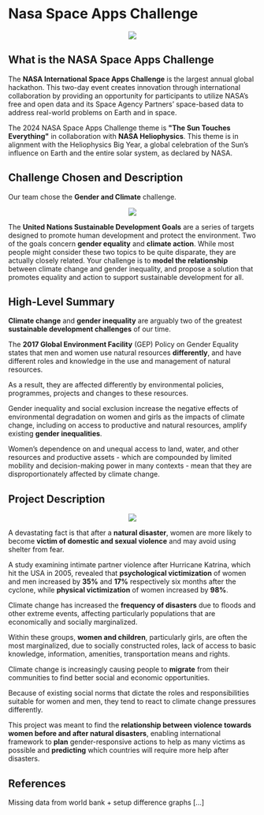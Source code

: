 # Nasa Space Apps Challenge
<p align="center">
  <img src="https://github.com/user-attachments/assets/f3dae4e7-7a45-4ca5-b861-d3f5c95e16d4" />
</p>

## What is the NASA Space Apps Challenge
The **NASA International Space Apps Challenge** is the largest annual global hackathon. This two-day event creates innovation through international collaboration by providing an opportunity for participants to utilize NASA’s free and open data and its Space Agency Partners’ space-based data to address real-world problems on Earth and in space.

The 2024 NASA Space Apps Challenge theme is **"The Sun Touches Everything"** in collaboration with **NASA Heliophysics**. This theme is in alignment with the Heliophysics Big Year, a global celebration of the Sun’s influence on Earth and the entire solar system, as declared by NASA.

## Challenge Chosen and Description
Our team chose the **Gender and Climate** challenge.
<p align="center">
  <img src="https://github.com/user-attachments/assets/92db9574-dcd2-4519-ad2d-2bcfe239fd9c" />
</p>

The **United Nations Sustainable Development Goals** are a series of targets designed to promote human development and protect the environment. Two of the goals concern **gender equality** and **climate action**. While most people might consider these two topics to be quite disparate, they are actually closely related. Your challenge is to **model the relationship** between climate change and gender inequality, and propose a solution that promotes equality and action to support sustainable development for all.

## High-Level Summary
**Climate change** and **gender inequality** are arguably two of the greatest **sustainable development challenges** of our time.

The **2017 Global Environment Facility** (GEP) Policy on Gender Equality states that men and women use natural resources **differently**, and have different roles and knowledge in the use and management of natural resources.

As a result, they are affected differently by environmental policies, programmes, projects and changes to these resources.

Gender inequality and social exclusion increase the negative effects of environmental degradation on women and girls as the impacts of climate change, including on access to productive and natural resources, amplify existing **gender inequalities**.

Women’s dependence on and unequal access to land, water, and other resources and productive assets - which are compounded by limited mobility and decision-making power in many contexts - mean that they are disproportionately affected by climate change. 

## Project Description
<p align="center">
  <img src="https://github.com/user-attachments/assets/6011d205-6d39-4026-a9fa-2151daec87c5" />
</p>

A devastating fact is that after a **natural disaster**, women are more likely to become **victim of domestic and sexual violence** and may avoid using shelter from fear.

A study examining intimate partner violence after Hurricane Katrina, which hit the USA in 2005, revealed that **psychological victimization** of women and men increased by **35%** and **17%** respectively six months after the cyclone, while **physical victimization** of women increased by **98%**.

Climate change has increased the **frequency of disasters** due to floods and other extreme events, affecting particularly populations that are economically and socially marginalized. 

Within these groups, **women and children**, particularly girls, are often the most marginalized, due to socially constructed roles, lack of access to basic knowledge, information, amenities, transportation means and rights.

Climate change is increasingly causing people to **migrate** from their communities to find better social and economic opportunities.

Because of existing social norms that dictate the roles and responsibilities suitable for women and men, they tend to react to climate change pressures differently.

This project was meant to find the **relationship between violence towards women before and after natural disasters**, enabling international framework to **plan** gender-responsive actions to help as many victims as possible and **predicting** which countries will require more help after disasters.

## References

Missing data from world bank + setup difference graphs [...]
